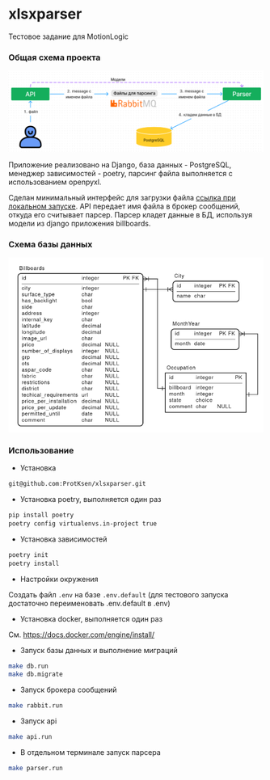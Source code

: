 # xlsxparser
Тестовое задание для MotionLogic

### Общая схема проекта
![схема](https://github.com/ProtKsen/xlsxparser/blob/main/figs/structure.png?raw=true)

Приложение реализовано на Django, база данных - PostgreSQL, менеджер зависимостей - poetry, парсинг файла выполняется с использованием openpyxl.

Сделан минимальный интерфейс для загрузки файла [ссылка при локальном запуске](http://127.0.0.1:8000). API передает имя файла в брокер сообщений, откуда его считывает парсер.
Парсер кладет данные в БД, используя модели из django приложения billboards.


### Схема базы данных
![db](https://github.com/ProtKsen/xlsxparser/blob/main/figs/db.png?raw=true)


### Использование

* Установка

```bash
git@github.com:ProtKsen/xlsxparser.git
```

* Установка poetry, выполняется один раз

```bash
pip install poetry
poetry config virtualenvs.in-project true
```

* Установка зависимостей

```bash
poetry init
poetry install
```

* Настройки окружения

Создать файл `.env` на базе `.env.default` (для тестового запуска достаточно переименовать .env.default в .env)

* Установка docker, выполняется один раз

См. <https://docs.docker.com/engine/install/>

* Запуск базы данных и выполнение миграций

```bash
make db.run
make db.migrate
```

* Запуск брокера сообщений

```bash
make rabbit.run
```

* Запуск api

```bash
make api.run
```

* В отдельном терминале запуск парсера
```bash
make parser.run
```
